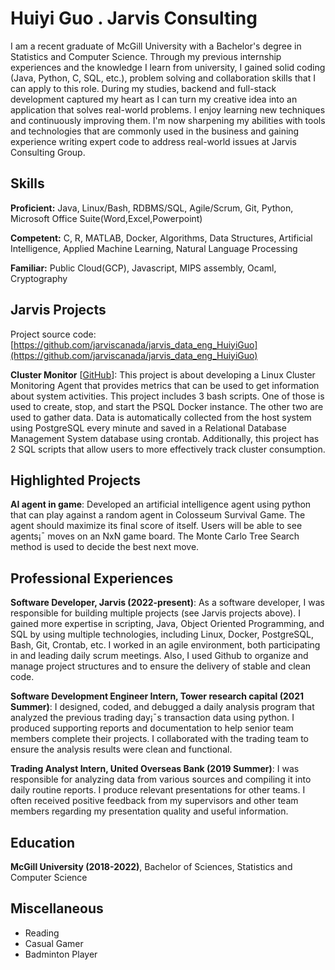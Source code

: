 # Huiyi Guo . Jarvis Consulting

I am a recent graduate of McGill University with a Bachelor's degree in Statistics and Computer Science. Through my previous internship experiences and the knowledge I learn from university, I gained solid coding (Java, Python, C, SQL, etc.), problem solving and collaboration skills that I can apply to this role. During my studies, backend and full-stack development captured my heart as I can turn my creative idea into an application that solves real-world problems. I enjoy learning new techniques and continuously improving them. I'm now sharpening my abilities with tools and technologies that are commonly used in the business and gaining experience writing expert code to address real-world issues at Jarvis Consulting Group.

## Skills

**Proficient:** Java, Linux/Bash, RDBMS/SQL, Agile/Scrum, Git, Python, Microsoft Office Suite(Word,Excel,Powerpoint)

**Competent:** C, R, MATLAB, Docker, Algorithms, Data Structures, Artificial Intelligence, Applied Machine Learning, Natural Language Processing

**Familiar:** Public Cloud(GCP), Javascript, MIPS assembly, Ocaml, Cryptography

## Jarvis Projects

Project source code: [https://github.com/jarviscanada/jarvis_data_eng_HuiyiGuo](https://github.com/jarviscanada/jarvis_data_eng_HuiyiGuo)


**Cluster Monitor** [[GitHub](https://github.com/jarviscanada/jarvis_data_eng_HuiyiGuo/tree/master//github.com/jarviscanada/jarvis_data_eng_HuiyiGuo/tree/master/linux_sql)]: This project is about developing a Linux Cluster Monitoring Agent that provides metrics that can be used to get information about system activities. This project includes 3 bash scripts. One of those is used to create, stop, and start the PSQL Docker instance. The other two are used to gather data. Data is automatically collected from the host system using PostgreSQL every minute and saved in a Relational Database Management System database using crontab. Additionally, this project has 2 SQL scripts that allow users to more effectively track cluster consumption.


## Highlighted Projects
**AI agent in game**: Developed an artificial intelligence agent using python that can play against a random agent in Colosseum Survival Game. The agent should maximize its final score of itself. Users will be able to see agents¡¯ moves on an NxN game board. The Monte Carlo Tree Search method is used to decide the best next move.


## Professional Experiences

**Software Developer, Jarvis (2022-present)**: As a software developer, I was responsible for building multiple projects (see Jarvis projects above). I gained more expertise in scripting, Java, Object Oriented Programming, and SQL by using multiple technologies, including Linux, Docker, PostgreSQL, Bash, Git, Crontab, etc. I worked in an agile environment, both participating in and leading daily scrum meetings. Also, I used Github to organize and manage project structures and to ensure the delivery of stable and clean code.

**Software Development Engineer Intern, Tower research capital (2021 Summer)**: I designed, coded, and debugged a daily analysis program that analyzed the previous trading day¡¯s transaction data using python. I produced supporting reports and documentation to help senior team members complete their projects. I collaborated with the trading team to ensure the analysis results were clean and functional.

**Trading Analyst Intern, United Overseas Bank (2019 Summer)**: I was responsible for analyzing data from various sources and compiling it into daily routine reports. I produce relevant presentations for other teams. I often received positive feedback from my supervisors and other team members regarding my presentation quality and useful information.


## Education
**McGill University (2018-2022)**, Bachelor of Sciences, Statistics and Computer Science


## Miscellaneous
- Reading
- Casual Gamer
- Badminton Player